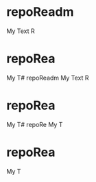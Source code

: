 # repoReadm
My Text R
 # repoRea
My T# repoReadm
My Text R
 # repoRea
My T# repoRe
My T
 # repoRea
My T
